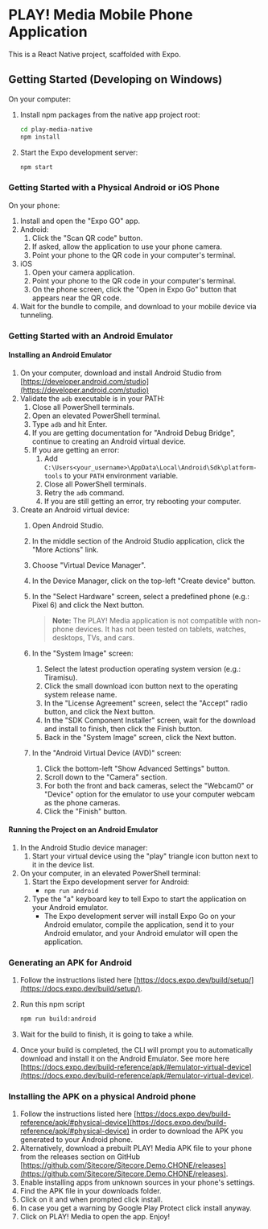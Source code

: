 # PLAY! Media Mobile Phone Application

This is a React Native project, scaffolded with Expo.

## Getting Started (Developing on Windows)

On your computer:

1. Install npm packages from the native app project root:

    ```bash
    cd play-media-native
    npm install
    ```

2. Start the Expo development server:

    ```bash
    npm start
    ```

### Getting Started with a Physical Android or iOS Phone

On your phone:

1. Install and open the "Expo GO" app.
2. Android:
    1. Click the "Scan QR code" button.
    2. If asked, allow the application to use your phone camera.
    3. Point your phone to the QR code in your computer's terminal.
3. iOS
    1. Open your camera application.
    2. Point your phone to the QR code in your computer's terminal.
    3. On the phone screen, click the "Open in Expo Go" button that appears near the QR code.
4. Wait for the bundle to compile, and download to your mobile device via tunneling.

### Getting Started with an Android Emulator

#### Installing an Android Emulator

1. On your computer, download and install Android Studio from [https://developer.android.com/studio](https://developer.android.com/studio)
2. Validate the `adb` executable is in your PATH:
    1. Close all PowerShell terminals.
    2. Open an elevated PowerShell terminal.
    3. Type `adb` and hit Enter.
    4. If you are getting documentation for "Android Debug Bridge", continue to creating an Android virtual device.
    5. If you are getting an error:
        1. Add `C:\Users<your_username>\AppData\Local\Android\Sdk\platform-tools` to your `PATH` environment variable.
        2. Close all PowerShell terminals.
        3. Retry the `adb` command.
        4. If you are still getting an error, try rebooting your computer.
3. Create an Android virtual device:
    1. Open Android Studio.
    2. In the middle section of the Android Studio application, click the "More Actions" link.
    3. Choose "Virtual Device Manager".
    4. In the Device Manager, click on the top-left "Create device" button.
    5. In the "Select Hardware" screen, select a predefined phone (e.g.: Pixel 6) and click the Next button.

        > **Note:** The PLAY! Media application is not compatible with non-phone devices. It has not been tested on tablets, watches, desktops, TVs, and cars.

    6. In the "System Image" screen:
        1. Select the latest production operating system version (e.g.: Tiramisu).
        2. Click the small download icon button next to the operating system release name.
        3. In the "License Agreement" screen, select the "Accept" radio button, and click the Next button.
        4. In the "SDK Component Installer" screen, wait for the download and install to finish, then click the Finish button.
        5. Back in the "System Image" screen, click the Next button.
    7. In the "Android Virtual Device (AVD)" screen:
        1. Click the bottom-left "Show Advanced Settings" button.
        2. Scroll down to the "Camera" section.
        3. For both the front and back cameras, select the "Webcam0" or "Device" option for the emulator to use your computer webcam as the phone cameras.
        4. Click the "Finish" button.

#### Running the Project on an Android Emulator

1. In the Android Studio device manager:
    1. Start your virtual device using the "play" triangle icon button next to it in the device list.
2. On your computer, in an elevated PowerShell terminal:
    1. Start the Expo development server for Android:
        - `npm run android`
    2. Type the "a" keyboard key to tell Expo to start the application on your Android emulator.
        - The Expo development server will install Expo Go on your Android emulator, compile the application, send it to your Android emulator, and your Android emulator will open the application.

### Generating an APK for Android

1. Follow the instructions listed here [https://docs.expo.dev/build/setup/](https://docs.expo.dev/build/setup/).
2. Run this npm script

    ```bash
    npm run build:android
    ```

3. Wait for the build to finish, it is going to take a while.
4. Once your build is completed, the CLI will prompt you to automatically download and install it on the Android Emulator.
   See more here [https://docs.expo.dev/build-reference/apk/#emulator-virtual-device](https://docs.expo.dev/build-reference/apk/#emulator-virtual-device).

### Installing the APK on a physical Android phone

1. Follow the instructions listed here [https://docs.expo.dev/build-reference/apk/#physical-device](https://docs.expo.dev/build-reference/apk/#physical-device) in order to download the APK you generated to your Android phone.
2. Alternatively, download a prebuilt PLAY! Media APK file to your phone from the releases section on GitHub [https://github.com/Sitecore/Sitecore.Demo.CHONE/releases](https://github.com/Sitecore/Sitecore.Demo.CHONE/releases).
3. Enable installing apps from unknown sources in your phone's settings.
4. Find the APK file in your downloads folder.
5. Click on it and when prompted click install.
6. In case you get a warning by Google Play Protect click install anyway.
7. Click on PLAY! Media to open the app. Enjoy!
